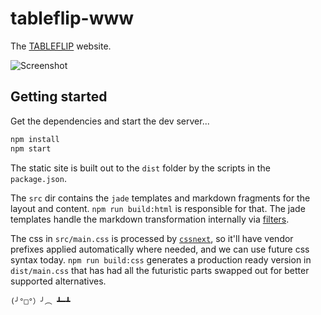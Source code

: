 tableflip-www
=============

The [TABLEFLIP](https://tableflip.io) website.

![Screenshot](https://cloud.githubusercontent.com/assets/58871/15574380/e75751de-2344-11e6-978f-4c8b0b0e8095.png)

## Getting started

Get the dependencies and start the dev server...

```sh
npm install
npm start
```

The static site is built out to the `dist` folder by the scripts in the `package.json`.

The `src` dir contains the `jade` templates and markdown fragments for the layout and content. `npm run build:html` is responsible for that. The jade templates handle the markdown transformation internally via [filters][1].

The css in `src/main.css` is processed by [`cssnext`][2], so it'll have vendor prefixes applied automatically where needed, and we can use future css syntax today. `npm run build:css` generates a production ready version in `dist/main.css` that has had all the futuristic parts swapped out for better supported alternatives.

`(╯°□°）╯︵ ┻━┻`

[1]: http://jade-lang.com/reference/filters/
[2]: http://cssnext.io/features/
